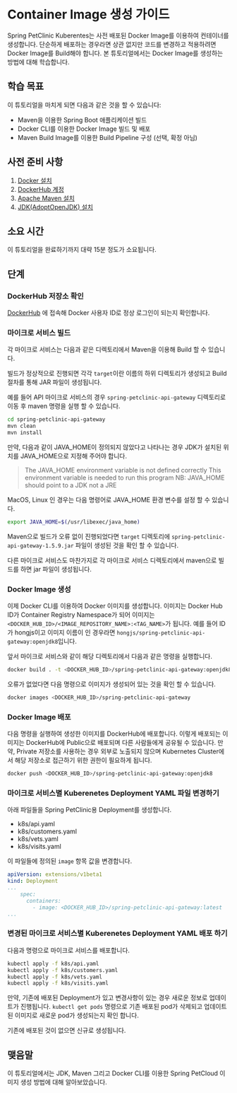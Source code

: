 # Container Image 생성 가이드

Spring PetClinic Kuberentes는 사전 배포된 Docker Image를 이용하여 컨테이너를 생성합니다. 단순하게 배포하는 경우라면 상관 없지만 코드를 변경하고 적용하려면 Docker Image를 Build해야 합니다. 본 튜토리얼에서는 Docker Image를 생성하는 방법에 대해 학습합니다.

## 학습 목표

이 튜토리얼을 마치게 되면 다음과 같은 것을 할 수 있습니다:

* Maven을 이용한 Spring Boot 애플리케이션 빌드
* Docker CLI를 이용한 Docker Image 빌드 및 배포
* Maven Build Image를 이용한 Build Pipeline 구성 (선택, 확정 아님)

## 사전 준비 사항

1. [Docker 설치](https://docs.docker.com/install/)
1. [DockerHub 계정](https://hub.docker.com/)
1. [Apache Maven 설치](https://maven.apache.org/install.html)
1. [JDK(AdoptOpenJDK) 설치](https://adoptopenjdk.net/)


## 소요 시간

이 튜토리얼을 완료하기까지 대략 15분 정도가 소요됩니다.

## 단계

### DockerHub 저장소 확인

[DockerHub](https://hub.docker.com/) 에 접속해 Docker 사용자 ID로 정상 로그인이 되는지 확인합니다.

### 마이크로 서비스 빌드

각 마이크로 서비스는 다음과 같은 디렉토리에서 Maven을 이용해 Build 할 수 있습니다.

빌드가 정상적으로 진행되면 각각 `target`이란 이름의 하위 디렉토리가 생성되고 Build 절차를 통해 JAR 파일이 생성됩니다.

예를 들어 API 마이크로 서비스의 경우 `spring-petclinic-api-gateway` 디렉토리로 이동 후 maven 명령을 실행 할 수 있습니다.

``` bash
cd spring-petclinic-api-gateway
mvn clean
mvn install
```

만약, 다음과 같이 JAVA_HOME이 정의되지 않았다고 나타나는 경우 JDK가 설치된 위치를 JAVA_HOME으로 지정해 주어야 합니다.

> The JAVA_HOME environment variable is not defined correctly
> This environment variable is needed to run this program
> NB: JAVA_HOME should point to a JDK not a JRE

MacOS, Linux 인 경우는 다음 명령어로 JAVA_HOME 환경 변수를 설정 할 수 있습니다.

``` bash
export JAVA_HOME=$(/usr/libexec/java_home)
```

Maven으로 빌드가 오류 없이 진행되었다면 `target` 디렉토리에 `spring-petclinic-api-gateway-1.5.9.jar` 파일이 생성된 것을 확인 할 수 있습니다.

다른 마이크로 서비스도 마찬가지로 각 마이크로 서비스 디렉토리에서 maven으로 빌드를 하면 jar 파일이 생성됩니다.

### Docker Image 생성

이제 Docker CLI를 이용하여 Docker 이미지를 생성합니다. 이미지는 Docker Hub ID가 Container Registry Namespace가 되어 이미지는 `<DOCKER_HUB_ID>/<IMAGE_REPOSITORY_NAME>:<TAG_NAME>`가 됩니다. 예를 들어 ID가 hongjs이고 이미지 이름이 인 경우라면 `hongjs/spring-petclinic-api-gateway:openjdk8`입니다.

앞서 마이크로 서비스와 같이 해당 디렉토리에서 다음과 같은 명령을 실행합니다.

``` bash
docker build . -t <DOCKER_HUB_ID>/spring-petclinic-api-gateway:openjdk8
```
오류가 없었다면 다음 명령으로 이미지가 생성되어 있는 것을 확인 할 수 있습니다.

``` bash
docker images <DOCKER_HUB_ID>/spring-petclinic-api-gateway
```

### Docker Image 배포

다음 명령을 실행하여 생성한 이미지를 DockerHub에 배포합니다. 이렇게 배포되는 이미지는 DockerHub에 Public으로 배포되며 다른 사람들에게 공유될 수 있습니다. 만약, Private 저장소를 사용하는 경우 외부로 노출되지 않으며 Kubernetes Cluster에서 해당 저장소로 접근하기 위한 권한이 필요하게 됩니다.

``` bash
docker push <DOCKER_HUB_ID>/spring-petclinic-api-gateway:openjdk8
```

### 마이크로 서비스별 Kuberenetes Deployment YAML 파일 변경하기

아래 파일들을 Spring PetClinic용 Deployment를 생성합니다.

* k8s/api.yaml
* k8s/customers.yaml
* k8s/vets.yaml
* k8s/visits.yaml

 이 파일들에 정의된 `image` 항목 값을 변경합니다.

``` yaml
apiVersion: extensions/v1beta1
kind: Deployment
...
    spec:
      containers:
        - image: <DOCKER_HUB_ID>/spring-petclinic-api-gateway:latest
...
```

### 변경된 마이크로 서비스별 Kuberenetes Deployment YAML 배포 하기

다음과 명령으로 마이크로 서비스를 배포합니다.

``` bash
kubectl apply -f k8s/api.yaml
kubectl apply -f k8s/customers.yaml
kubectl apply -f k8s/vets.yaml
kubectl apply -f k8s/visits.yaml
```

만약, 기존에 배포된 Deployment가 있고 변경사항이 있는 경우 새로운 정보로 업데이트가 진행됩니다. `kubectl get pods` 명령으로 기존 배포된 pod가 삭제되고 업데이트된 이미지로 새로운 pod가 생성되는지 확인 합니다.

기존에 배포된 것이 없으면 신규로 생성됩니다.


## 맺음말

이 튜토리얼에서는 JDK, Maven 그리고 Docker CLI를 이용한 Spring PetCloud 이미지 생성 방법에 대해 알아보았습니다.
